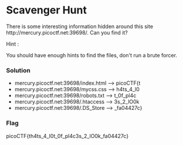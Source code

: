<h1>Scavenger Hunt</h1>
<p>There is some interesting information hidden around this site http://mercury.picoctf.net:39698/. Can you find it?</p>
<p>Hint :</p>
<p>You should have enough hints to find the files, don't run a brute forcer.</p>
<h3>Solution</h3>
<ul>
  <li>mercury.picoctf.net:39698/index.html --> picoCTF{t</li>
  <li>mercury.picoctf.net:39698/mycss.css --> h4ts_4_l0</li>
  <li>mercury.picoctf.net:39698/robots.txt --> t_0f_pl4c</li>
  <li>mercury.picoctf.net:39698/.htaccess --> 3s_2_lO0k</li>
  <li>mercury.picoctf.net:39698/.DS_Store --> _fa04427c}</li>
</ul>
<h3>Flag</h3>
<p>picoCTF{th4ts_4_l0t_0f_pl4c3s_2_lO0k_fa04427c}</p>
